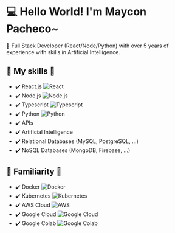 # 💻 Hello World! I'm Maycon Pacheco~

👋 Full Stack Developer (React/Node/Python) with over 5 years of experience with skills in Artificial Intelligence.

## 🔧 My skills 🔧
- ✔️ React.js ![React](https://img.icons8.com/color/48/000000/react-native.png)
- ✔️ Node.js ![Node.js](https://img.icons8.com/color/48/000000/nodejs.png)
- ✔️ Typescript ![Typescript](https://img.icons8.com/color/48/000000/typescript.png)
- ✔️ Python ![Python](https://img.icons8.com/color/48/000000/python.png)
- ✔️ APIs
- ✔️ Artificial Intelligence
- ✔️ Relational Databases (MySQL, PostgreSQL, ...)
- ✔️ NoSQL Databases (MongoDB, Firebase, ...)

## 🔵 Familiarity 🔵
- ✔️ Docker ![Docker](https://img.icons8.com/color/48/000000/docker.png)
- ✔️ Kubernetes ![Kubernetes](https://img.icons8.com/color/48/000000/kubernetes.png)
- ✔️ AWS Cloud ![AWS](https://img.icons8.com/color/48/000000/amazon-web-services.png)
- ✔️ Google Cloud ![Google Cloud](https://img.icons8.com/color/48/000000/google-cloud.png)
- ✔️ Google Colab ![Google Colab](https://img.icons8.com/color/48/000000/google-colab.png)

<!-- Optionally add more content below -->